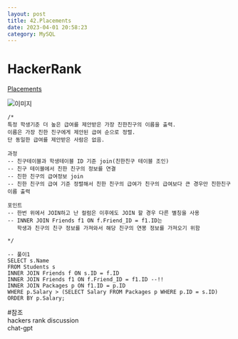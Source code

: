 ```yaml
---
layout: post
title: 42.Placements
date: 2023-04-01 20:58:23 
category: MySQL
---
```


# HackerRank 
 [Placements](https://www.hackerrank.com/challenges/placements/problem)  
 
![이미지](https://s3.amazonaws.com/hr-challenge-images/12895/1443820186-2a9b4939a8-1.png)  

```MySQL
/*
특정 학생기준 더 높은 급여를 제안받은 가장 친한친구의 이름을 출력.
이름은 가장 친한 친구에게 제안된 급여 순으로 정렬.
단 동일한 급여를 제안받은 사람은 없음. 

과정 
-- 친구테이블과 학생테이블 ID 기준 join(친한친구 테이블 조인) 
-- 친구 테이블에서 친한 친구의 정보를 연결   
-- 친한 친구의 급여정보 join
-- 친한 친구의 급여 기준 정렬해서 친한 친구의 급여가 친구의 급여보다 큰 경우만 친한친구 이름 출력 

포인트 
-- 한번 위에서 JOIN하고 난 컬럼은 이후에도 JOIN 할 경우 다른 별칭을 사용 
-- INNER JOIN Friends f1 ON f.Friend_ID = f1.ID는 
   학생과 친구의 친구 정보를 가져와서 해당 친구의 연봉 정보를 가져오기 위함

*/

-- 풀이1
SELECT s.Name
FROM Students s
INNER JOIN Friends f ON s.ID = f.ID
INNER JOIN Friends f1 ON f.Friend_ID = f1.ID --!!
INNER JOIN Packages p ON f1.ID = p.ID
WHERE p.Salary > (SELECT Salary FROM Packages p WHERE p.ID = s.ID)
ORDER BY p.Salary;

``` 
#참조  
hackers rank discussion    
chat-gpt  
[]()   